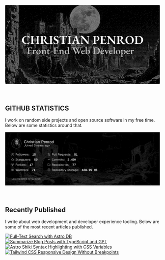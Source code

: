 
<picture>
  <source media="(prefers-color-scheme: dark)" srcset="assets/banner.dark.png?v=0ea4dbb5-38e7-49ab-8149-f674c8a0f561" width="843px" />
  <source media="(prefers-color-scheme: light)" srcset="assets/banner.light.png?v=0ea4dbb5-38e7-49ab-8149-f674c8a0f561" width="843px" />
  <img src="assets/banner.dark.png?v=0ea4dbb5-38e7-49ab-8149-f674c8a0f561" alt="Banner" width="843px" />
</picture>
<br />
<br />
<br />
<h2>GITHUB STATISTICS</h2>
<p>I work on random side projects and open source software in my free time. Below are some statistics around that.</p>
<picture>
  <source media="(prefers-color-scheme: dark)" srcset="assets/statistics.dark.png?v=0ea4dbb5-38e7-49ab-8149-f674c8a0f561" width="843px" />
  <source media="(prefers-color-scheme: light)" srcset="assets/statistics.light.png?v=0ea4dbb5-38e7-49ab-8149-f674c8a0f561" width="843px" />
  <img src="assets/statistics.dark.png?v=0ea4dbb5-38e7-49ab-8149-f674c8a0f561" alt="Github Statistics" width="843px" />
</picture>
<br />
<br />
<br />
<h2>Recently Published</h2>
<p>I write about web development and developer experience tooling. Below are some of the most recent articles published.</p>
<a href="https://christianpenrod.com/blog/full-text-search-with-astro-db"><img src="https://christianpenrod.com/blog/full-text-search-with-astro-db.png?v=0ea4dbb5-38e7-49ab-8149-f674c8a0f561" alt="Full-Text Search with Astro DB" width="421px" /></a>
<a href="https://christianpenrod.com/blog/summarize-blog-posts-with-typescript-and-gpt"><img src="https://christianpenrod.com/blog/summarize-blog-posts-with-typescript-and-gpt.png?v=0ea4dbb5-38e7-49ab-8149-f674c8a0f561" alt="Summarize Blog Posts with TypeScript and GPT" width="421px" /></a>
<a href="https://christianpenrod.com/blog/astro-shiki-syntax-highlighting-with-css-variables"><img src="https://christianpenrod.com/blog/astro-shiki-syntax-highlighting-with-css-variables.png?v=0ea4dbb5-38e7-49ab-8149-f674c8a0f561" alt="Astro Shiki Syntax Highlighting with CSS Variables" width="421px" /></a>
<a href="https://christianpenrod.com/blog/tailwindcss-responsive-design-without-breakpoints"><img src="https://christianpenrod.com/blog/tailwindcss-responsive-design-without-breakpoints.png?v=0ea4dbb5-38e7-49ab-8149-f674c8a0f561" alt="Tailwind CSS Responsive Design Without Breakpoints" width="421px" /></a>
